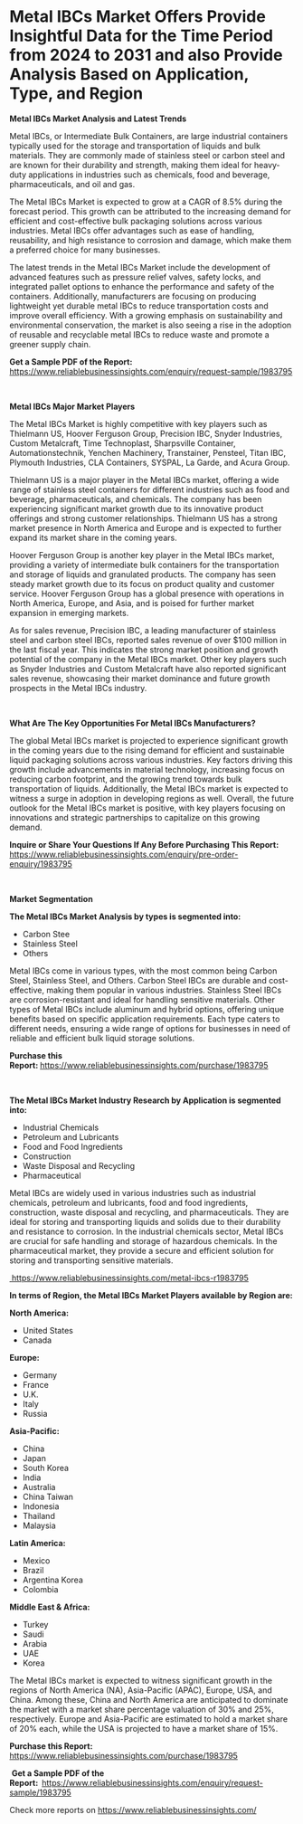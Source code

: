 <p><h1>Metal IBCs Market Offers Provide Insightful Data for the Time Period from 2024 to 2031 and also Provide Analysis Based on Application, Type, and Region</h1></p><p><strong>Metal IBCs Market Analysis and Latest Trends</strong></p>
<p><p>Metal IBCs, or Intermediate Bulk Containers, are large industrial containers typically used for the storage and transportation of liquids and bulk materials. They are commonly made of stainless steel or carbon steel and are known for their durability and strength, making them ideal for heavy-duty applications in industries such as chemicals, food and beverage, pharmaceuticals, and oil and gas.</p><p>The Metal IBCs Market is expected to grow at a CAGR of 8.5% during the forecast period. This growth can be attributed to the increasing demand for efficient and cost-effective bulk packaging solutions across various industries. Metal IBCs offer advantages such as ease of handling, reusability, and high resistance to corrosion and damage, which make them a preferred choice for many businesses.</p><p>The latest trends in the Metal IBCs Market include the development of advanced features such as pressure relief valves, safety locks, and integrated pallet options to enhance the performance and safety of the containers. Additionally, manufacturers are focusing on producing lightweight yet durable metal IBCs to reduce transportation costs and improve overall efficiency. With a growing emphasis on sustainability and environmental conservation, the market is also seeing a rise in the adoption of reusable and recyclable metal IBCs to reduce waste and promote a greener supply chain.</p></p>
<p><strong>Get a Sample PDF of the Report:&nbsp;</strong> <a href="https://www.reliablebusinessinsights.com/enquiry/request-sample/1983795">https://www.reliablebusinessinsights.com/enquiry/request-sample/1983795</a></p>
<p>&nbsp;</p>
<p><strong>Metal IBCs Major Market Players</strong></p>
<p><p>The Metal IBCs Market is highly competitive with key players such as Thielmann US, Hoover Ferguson Group, Precision IBC, Snyder Industries, Custom Metalcraft, Time Technoplast, Sharpsville Container, Automationstechnik, Yenchen Machinery, Transtainer, Pensteel, Titan IBC, Plymouth Industries, CLA Containers, SYSPAL, La Garde, and Acura Group.</p><p>Thielmann US is a major player in the Metal IBCs market, offering a wide range of stainless steel containers for different industries such as food and beverage, pharmaceuticals, and chemicals. The company has been experiencing significant market growth due to its innovative product offerings and strong customer relationships. Thielmann US has a strong market presence in North America and Europe and is expected to further expand its market share in the coming years.</p><p>Hoover Ferguson Group is another key player in the Metal IBCs market, providing a variety of intermediate bulk containers for the transportation and storage of liquids and granulated products. The company has seen steady market growth due to its focus on product quality and customer service. Hoover Ferguson Group has a global presence with operations in North America, Europe, and Asia, and is poised for further market expansion in emerging markets.</p><p>As for sales revenue, Precision IBC, a leading manufacturer of stainless steel and carbon steel IBCs, reported sales revenue of over $100 million in the last fiscal year. This indicates the strong market position and growth potential of the company in the Metal IBCs market. Other key players such as Snyder Industries and Custom Metalcraft have also reported significant sales revenue, showcasing their market dominance and future growth prospects in the Metal IBCs industry.</p></p>
<p>&nbsp;</p>
<p><strong>What Are The Key Opportunities For Metal IBCs Manufacturers?</strong></p>
<p><p>The global Metal IBCs market is projected to experience significant growth in the coming years due to the rising demand for efficient and sustainable liquid packaging solutions across various industries. Key factors driving this growth include advancements in material technology, increasing focus on reducing carbon footprint, and the growing trend towards bulk transportation of liquids. Additionally, the Metal IBCs market is expected to witness a surge in adoption in developing regions as well. Overall, the future outlook for the Metal IBCs market is positive, with key players focusing on innovations and strategic partnerships to capitalize on this growing demand.</p></p>
<p><strong>Inquire or Share Your Questions If Any Before Purchasing This Report:</strong> <a href="https://www.reliablebusinessinsights.com/enquiry/pre-order-enquiry/1983795">https://www.reliablebusinessinsights.com/enquiry/pre-order-enquiry/1983795</a></p>
<p>&nbsp;</p>
<p><strong>Market Segmentation</strong></p>
<p><strong>The Metal IBCs Market Analysis by types is segmented into:</strong></p>
<p><ul><li>Carbon Stee</li><li>Stainless Steel</li><li>Others</li></ul></p>
<p><p>Metal IBCs come in various types, with the most common being Carbon Steel, Stainless Steel, and Others. Carbon Steel IBCs are durable and cost-effective, making them popular in various industries. Stainless Steel IBCs are corrosion-resistant and ideal for handling sensitive materials. Other types of Metal IBCs include aluminum and hybrid options, offering unique benefits based on specific application requirements. Each type caters to different needs, ensuring a wide range of options for businesses in need of reliable and efficient bulk liquid storage solutions.</p></p>
<p><strong>Purchase this Report:&nbsp;</strong><a href="https://www.reliablebusinessinsights.com/purchase/1983795">https://www.reliablebusinessinsights.com/purchase/1983795</a></p>
<p>&nbsp;</p>
<p><strong>The Metal IBCs Market Industry Research by Application is segmented into:</strong></p>
<p><ul><li>Industrial Chemicals</li><li>Petroleum and Lubricants</li><li>Food and Food Ingredients</li><li>Construction</li><li>Waste Disposal and Recycling</li><li>Pharmaceutical</li></ul></p>
<p><p>Metal IBCs are widely used in various industries such as industrial chemicals, petroleum and lubricants, food and food ingredients, construction, waste disposal and recycling, and pharmaceuticals. They are ideal for storing and transporting liquids and solids due to their durability and resistance to corrosion. In the industrial chemicals sector, Metal IBCs are crucial for safe handling and storage of hazardous chemicals. In the pharmaceutical market, they provide a secure and efficient solution for storing and transporting sensitive materials.</p></p>
<p><a href="https://www.reliablebusinessinsights.com/metal-ibcs-r1983795">&nbsp;https://www.reliablebusinessinsights.com/metal-ibcs-r1983795</a></p>
<p><strong>In terms of Region, the Metal IBCs Market Players available by Region are:</strong></p>
<p>
    <p> <strong> North America: </strong>
        <ul>
            <li>United States</li>
            <li>Canada</li>
        </ul>
        </p> 
    <p> <strong> Europe: </strong>
        <ul>
            <li>Germany</li>
            <li>France</li>
            <li>U.K.</li>
            <li>Italy</li>
            <li>Russia</li>
        </ul>
        </p> 
    <p> <strong> Asia-Pacific: </strong>
        <ul>
            <li>China</li>
            <li>Japan</li>
            <li>South Korea</li>
            <li>India</li>
            <li>Australia</li>
            <li>China Taiwan</li>
            <li>Indonesia</li>
            <li>Thailand</li>
            <li>Malaysia</li>
        </ul>
        </p> 
    <p> <strong> Latin America: </strong>
        <ul>
            <li>Mexico</li>
            <li>Brazil</li>
            <li>Argentina Korea</li>
            <li>Colombia</li>
        </ul>
        </p> 
    <p> <strong> Middle East & Africa: </strong>
        <ul>
            <li>Turkey</li>
            <li>Saudi</li>
            <li>Arabia</li>
            <li>UAE</li>
            <li>Korea</li>
        </ul>
    </p>
    </p>
<p><p>The Metal IBCs market is expected to witness significant growth in the regions of North America (NA), Asia-Pacific (APAC), Europe, USA, and China. Among these, China and North America are anticipated to dominate the market with a market share percentage valuation of 30% and 25%, respectively. Europe and Asia-Pacific are estimated to hold a market share of 20% each, while the USA is projected to have a market share of 15%.</p></p>
<p><strong>Purchase this Report: </strong><a href="https://www.reliablebusinessinsights.com/purchase/1983795">https://www.reliablebusinessinsights.com/purchase/1983795</a></p>
<p>&nbsp;<strong>Get a Sample PDF of the Report:&nbsp;&nbsp;</strong><a href="https://www.reliablebusinessinsights.com/enquiry/request-sample/1983795">https://www.reliablebusinessinsights.com/enquiry/request-sample/1983795</a></p>
<p><strong></strong></p>
<p>Check more reports on <a href="https://www.reliablebusinessinsights.com/">https://www.reliablebusinessinsights.com/</a></p>